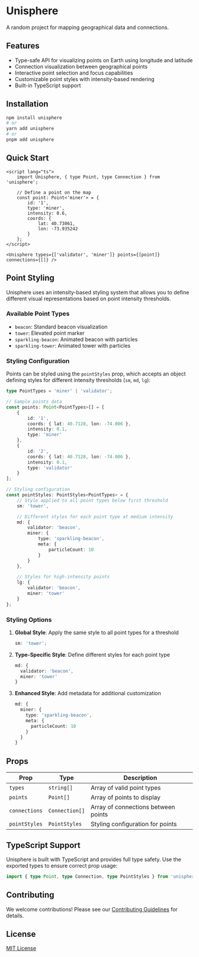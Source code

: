 # Unisphere

A random project for mapping geographical data and connections.

## Features

- Type-safe API for visualizing points on Earth using longitude and latitude
- Connection visualization between geographical points
- Interactive point selection and focus capabilities
- Customizable point styles with intensity-based rendering
- Built-in TypeScript support

## Installation

```bash
npm install unisphere
# or
yarn add unisphere
# or
pnpm add unisphere
```

## Quick Start

```svelte
<script lang="ts">
	import Unisphere, { type Point, type Connection } from 'unisphere';

	// Define a point on the map
	const point: Point<'miner'> = {
		id: '1',
		type: 'miner',
		intensity: 0.6,
		coords: {
			lat: 40.73061,
			lon: -73.935242
		}
	};
</script>

<Unisphere types={['validator', 'miner']} points={[point]} connections={[]} />
```

## Point Styling

Unisphere uses an intensity-based styling system that allows you to define different visual representations based on point intensity thresholds.

### Available Point Types

- `beacon`: Standard beacon visualization
- `tower`: Elevated point marker
- `sparkling-beacon`: Animated beacon with particles
- `sparkling-tower`: Animated tower with particles

### Styling Configuration

Points can be styled using the `pointStyles` prop, which accepts an object defining styles for different intensity thresholds (`sm`, `md`, `lg`):

```typescript
type PointTypes = 'miner' | 'validator';

// Sample points data
const points: Point<PointTypes>[] = [
	{
		id: '1',
		coords: { lat: 40.7128, lon: -74.006 },
		intensity: 0.1,
		type: 'miner'
	},
	{
		id: '2',
		coords: { lat: 40.7128, lon: -74.006 },
		intensity: 0.1,
		type: 'validator'
	}
];

// Styling configuration
const pointStyles: PointStyles<PointTypes> = {
	// Style applied to all point types below first threshold
	sm: 'tower',

	// Different styles for each point type at medium intensity
	md: {
		validator: 'beacon',
		miner: {
			type: 'sparkling-beacon',
			meta: {
				particleCount: 10
			}
		}
	},

	// Styles for high-intensity points
	lg: {
		validator: 'beacon',
		miner: 'tower'
	}
};
```

### Styling Options

1. **Global Style**: Apply the same style to all point types for a threshold

   ```typescript
   sm: 'tower';
   ```

2. **Type-Specific Style**: Define different styles for each point type

   ```typescript
   md: {
     validator: 'beacon',
     miner: 'tower'
   }
   ```

3. **Enhanced Style**: Add metadata for additional customization
   ```typescript
   md: {
     miner: {
       type: 'sparkling-beacon',
       meta: {
         particleCount: 10
       }
     }
   }
   ```

## Props

| Prop          | Type           | Description                         |
| ------------- | -------------- | ----------------------------------- |
| `types`       | `string[]`     | Array of valid point types          |
| `points`      | `Point[]`      | Array of points to display          |
| `connections` | `Connection[]` | Array of connections between points |
| `pointStyles` | `PointStyles`  | Styling configuration for points    |

## TypeScript Support

Unisphere is built with TypeScript and provides full type safety. Use the exported types to ensure correct prop usage:

```typescript
import { type Point, type Connection, type PointStyles } from 'unisphere';
```

## Contributing

We welcome contributions! Please see our [Contributing Guidelines](CONTRIBUTING.md) for details.

## License

[MIT License](LICENSE)
